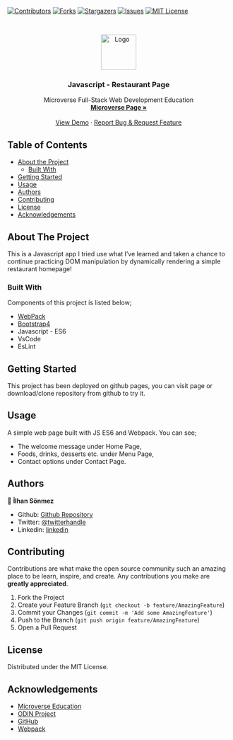 [![Contributors][contributors-shield]][contributors-url]
[![Forks][forks-shield]][forks-url]
[![Stargazers][stars-shield]][stars-url]
[![Issues][issues-shield]][issues-url]
[![MIT License][license-shield]][license-url]


<!-- PROJECT LOGO -->
<br />
<p align="center">
    <img src="https://course_report_production.s3.amazonaws.com/rich/rich_files/rich_files/5726/s300/icon-white-on-murple-copy.png" alt="Logo" width="80" height="80">
  </a>

  <h3 align="center">Javascript - Restaurant Page</h3>

  <p align="center">
    Microverse Full-Stack Web Development Education
    <br />
    <a href="https://microverse.org/"><strong> Microverse Page »</strong></a>
    <br />
    <br />
    <a href="#">View Demo</a>
    ·
    <a href="https://github.com/300ms/Restaurant-Page/issues">Report Bug & Request Feature</a>
  </p>
</p>



<!-- TABLE OF CONTENTS -->
## Table of Contents

* [About the Project](#about-the-project)
  * [Built With](#built-with)
* [Getting Started](#getting-started)
* [Usage](#usage)
* [Authors](#authors)
* [Contributing](#contributing)
* [License](#license)
* [Acknowledgements](#acknowledgements)



<!-- ABOUT THE PROJECT -->
## About The Project

This is a Javascript app I tried use what I’ve learned and taken a chance to continue practicing DOM manipulation by dynamically rendering a simple restaurant homepage!

### Built With
Components of this project is listed below;

* [WebPack](https://webpack.js.org/)
* [Bootstrap4](https://getbootstrap.com)
* Javascript - ES6
* VsCode
* EsLint



<!-- GETTING STARTED -->
## Getting Started

This project has been deployed on github pages, you can visit page or download/clone
repository from github to try it.


<!-- USAGE EXAMPLES -->
## Usage

A simple web page built with JS ES6 and Webpack. You can see;

* The welcome message under Home Page,
* Foods, drinks, desserts etc. under Menu Page,
* Contact options under Contact Page.

## Authors

👤 **İlhan Sönmez**

- Github: [Github Repository](https://github.com/300ms)
- Twitter: [@twitterhandle](https://twitter.com/cse_Han)
- Linkedin: [linkedin](https://www.linkedin.com/in/ilhan-s%C3%B6nmez/)

<!-- CONTRIBUTING -->
## Contributing

Contributions are what make the open source community such an amazing place to be learn, inspire, and create. Any contributions you make are **greatly appreciated**.

1. Fork the Project
2. Create your Feature Branch (`git checkout -b feature/AmazingFeature`)
3. Commit your Changes (`git commit -m 'Add some AmazingFeature'`)
4. Push to the Branch (`git push origin feature/AmazingFeature`)
5. Open a Pull Request



<!-- LICENSE -->
## License

Distributed under the MIT License.


<!-- ACKNOWLEDGEMENTS -->
## Acknowledgements
* [Microverse Education](https://microverse.org)
* [ODIN Project](https://www.theodinproject.com/)
* [GitHub](https://github.com/)
* [Webpack](https://webpack.js.org/)



<!-- MARKDOWN LINKS & IMAGES -->
<!-- https://www.markdownguide.org/basic-syntax/#reference-style-links -->
[contributors-shield]: https://img.shields.io/github/contributors-anon/300ms/rails-capstone-project?color=1
[contributors-url]: https://github.com/300ms/Restaurant-Page/graphs/contributors
[forks-shield]: https://img.shields.io/github/forks/300ms/rails-capstone-project
[forks-url]: https://github.com/300ms/Restaurant-Page/network/members
[stars-shield]: https://img.shields.io/github/stars/300ms/rails-capstone-project
[stars-url]: https://github.com/300ms/Restaurant-Page/stargazers
[issues-shield]: https://img.shields.io/github/issues/300ms/rails-capstone-project
[issues-url]: https://github.com/300ms/Restaurant-Page/issues
[license-shield]: https://img.shields.io/github/license/300ms/rails-capstone-project
[license-url]: https://github.com/300ms/Restaurant-Page/blob/feature/LICENSE
[product-screenshot]: images/screenshot.png
